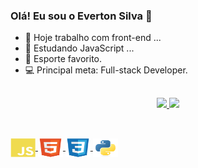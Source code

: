 ### Olá! Eu sou o Everton Silva 👋

- 🔭 Hoje trabalho com front-end ...
- 🌱 Estudando JavaScript ...
- 🏀 Esporte favorito. 
- 💻 Principal meta: Full-stack Developer.

##
<div align="center">
  <a href="https://github.com/EvertonSilva22">
  <img height="180em" src="https://github-readme-stats.vercel.app/api?username=EvertonSilva22&show_icons=true&theme=dark&include_all_commits=true&count_private=true"/>
  <img height="180em" src="https://github-readme-stats.vercel.app/api/top-langs/?username=EvertonSilva22&layout=compact&langs_count=7&theme=dark"/>
</div>
  
##
  
<div style="display: inline_block"><br>
  <img align="center" alt="Rafa-Js" height="30" width="40" src="https://raw.githubusercontent.com/devicons/devicon/master/icons/javascript/javascript-plain.svg">
  <img align="center" alt="Everton-HTML" height="30" width="40" src="https://raw.githubusercontent.com/devicons/devicon/master/icons/html5/html5-original.svg">
  <img align="center" alt="Everton-CSS" height="30" width="40" src="https://raw.githubusercontent.com/devicons/devicon/master/icons/css3/css3-original.svg">
  <img align="center" alt="Everton-Python" height="30" width="40" src="https://raw.githubusercontent.com/devicons/devicon/master/icons/python/python-original.svg">
</div>

